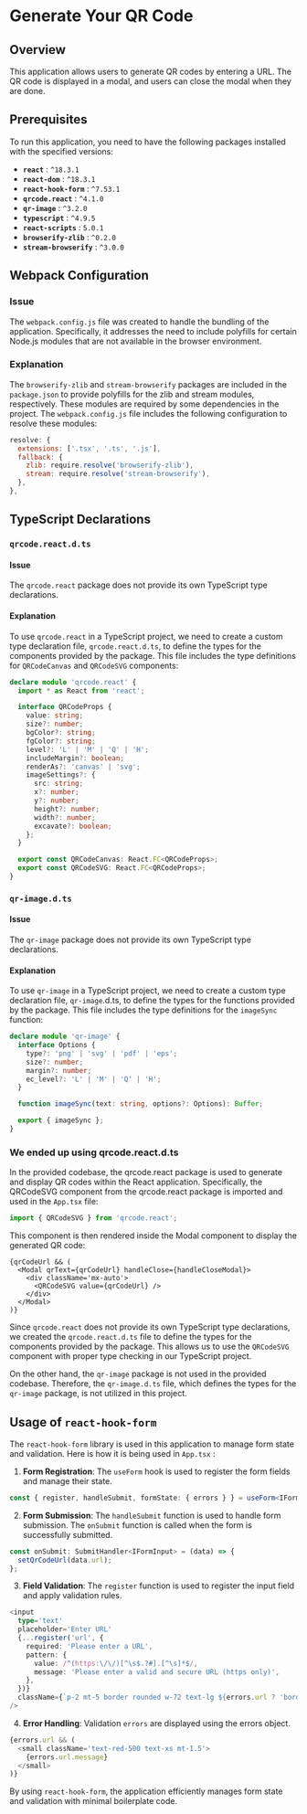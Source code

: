 # Generate Your QR Code

## Overview
This application allows users to generate QR codes by entering a URL. The QR code is displayed in a modal, and users can close the modal when they are done.

## Prerequisites
To run this application, you need to have the following packages installed with the specified versions:

* **`react`** : `^18.3.1`
* **`react-dom`** : `^18.3.1`
* **`react-hook-form`** : `^7.53.1`
* **`qrcode.react`** : `^4.1.0`
* **`qr-image`** : `^3.2.0`
* **`typescript`** : `^4.9.5`
* **`react-scripts`** : `5.0.1`
* **`browserify-zlib`** : `^0.2.0`
* **`stream-browserify`** : `^3.0.0`

## Webpack Configuration

### Issue

The `webpack.config.js` file was created to handle the bundling of the application. Specifically, it addresses the need to include polyfills for certain Node.js modules that are not available in the browser environment.

### Explanation
The `browserify-zlib` and `stream-browserify` packages are included in the `package.json` to provide polyfills for the zlib and stream modules, respectively. These modules are required by some dependencies in the project. The `webpack.config.js` file includes the following configuration to resolve these modules:

```js
resolve: {
  extensions: ['.tsx', '.ts', '.js'],
  fallback: {
    zlib: require.resolve('browserify-zlib'),
    stream: require.resolve('stream-browserify'),
  },
},
```

## TypeScript Declarations

### `qrcode.react.d.ts`

#### Issue
The `qrcode.react` package does not provide its own TypeScript type declarations.

#### Explanation
To use `qrcode.react` in a TypeScript project, we need to create a custom type declaration file, `qrcode.react.d.ts`, to define the types for the components provided by the package. This file includes the type definitions for `QRCodeCanvas` and `QRCodeSVG` components:

```ts
declare module 'qrcode.react' {
  import * as React from 'react';

  interface QRCodeProps {
    value: string;
    size?: number;
    bgColor?: string;
    fgColor?: string;
    level?: 'L' | 'M' | 'Q' | 'H';
    includeMargin?: boolean;
    renderAs?: 'canvas' | 'svg';
    imageSettings?: {
      src: string;
      x?: number;
      y?: number;
      height?: number;
      width?: number;
      excavate?: boolean;
    };
  }

  export const QRCodeCanvas: React.FC<QRCodeProps>;
  export const QRCodeSVG: React.FC<QRCodeProps>;
}
```

### `qr-image.d.ts`

#### Issue
The `qr-image` package does not provide its own TypeScript type declarations.

#### Explanation
To use `qr-image` in a TypeScript project, we need to create a custom type declaration file, `qr-image`.d.ts, to define the types for the functions provided by the package. This file includes the type definitions for the `imageSync` function:

```ts
declare module 'qr-image' {
  interface Options {
    type?: 'png' | 'svg' | 'pdf' | 'eps';
    size?: number;
    margin?: number;
    ec_level?: 'L' | 'M' | 'Q' | 'H';
  }

  function imageSync(text: string, options?: Options): Buffer;

  export { imageSync };
}
```

### We ended up using qrcode.react.d.ts

In the provided codebase, the qrcode.react package is used to generate and display QR codes within the React application. Specifically, the QRCodeSVG component from the qrcode.react package is imported and used in the `App.tsx` file:

```ts
import { QRCodeSVG } from 'qrcode.react';
```

This component is then rendered inside the Modal component to display the generated QR code:

```tsx
{qrCodeUrl && (
  <Modal qrText={qrCodeUrl} handleClose={handleCloseModal}>
    <div className='mx-auto'>
      <QRCodeSVG value={qrCodeUrl} />
    </div>
  </Modal>
)}
```

Since `qrcode.react` does not provide its own TypeScript type declarations, we created the `qrcode.react.d.ts` file to define the types for the components provided by the package. This allows us to use the `QRCodeSVG` component with proper type checking in our TypeScript project.

On the other hand, the `qr-image` package is not used in the provided codebase. Therefore, the `qr-image.d.ts` file, which defines the types for the `qr-image` package, is not utilized in this project.

## Usage of `react-hook-form`
The `react-hook-form` library is used in this application to manage form state and validation. Here is how it is being used in `App.tsx` :

1. **Form Registration**: The `useForm` hook is used to register the form fields and manage their state.

```ts
const { register, handleSubmit, formState: { errors } } = useForm<IFormInput>();
```

2. **Form Submission**: The `handleSubmit` function is used to handle form submission. The `onSubmit` function is called when the form is successfully submitted.

```ts
const onSubmit: SubmitHandler<IFormInput> = (data) => {
  setQrCodeUrl(data.url);
};
```

3. **Field Validation**: The `register` function is used to register the input field and apply validation rules.

```ts
<input
  type='text'
  placeholder='Enter URL'
  {...register('url', {
    required: 'Please enter a URL',
    pattern: {
      value: /^(https:\/\/)[^\s$.?#].[^\s]*$/,
      message: 'Please enter a valid and secure URL (https only)',
    },
  })}
  className={`p-2 mt-5 border rounded w-72 text-lg ${errors.url ? 'border-red-500' : 'border-gray-300'}`}
/>
```

4. **Error Handling**: Validation `errors` are displayed using the errors object.
```ts
{errors.url && (
  <small className='text-red-500 text-xs mt-1.5'>
    {errors.url.message}
  </small>
)}
```

By using `react-hook-form`, the application efficiently manages form state and validation with minimal boilerplate code.